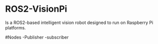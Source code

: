 # ROS2-VisionPi
Is a ROS2-based intelligent vision robot designed to run on Raspberry Pi platforms.


#Nodes
-Publisher
-subscriber
